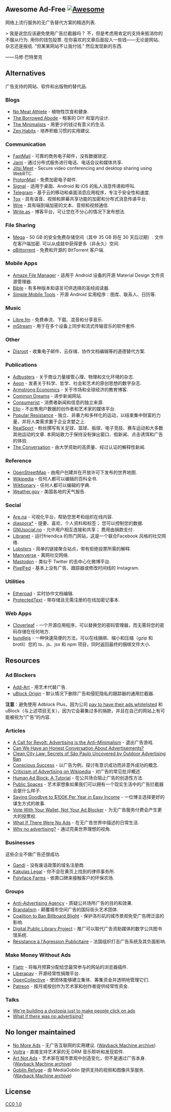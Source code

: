 <div class="github-widget" data-repo="johnjago/awesome-ad-free"></div>

## Awesome Ad-Free [![Awesome](https://cdn.rawgit.com/sindresorhus/awesome/d7305f38d29fed78fa85652e3a63e154dd8e8829/media/badge.svg)](https://github.com/sindresorhus/awesome)

网络上流行服务的无广告替代方案的精选列表.

 &gt; 我是说您应该避免使用广告拦截器吗？ 不，但是考虑用肯定的支持来抵消你的不服从行为. 用你的钱包投票. 在你喜欢的文章后面投入一些钱——无论是网站、杂志还是报纸.  “但某某网站不让我付钱.” 然后发现新的东西.

——马修·巴特里克



## Alternatives

广告支持的网站、软件和出版物的替代品.

### Blogs

- [No Meat Athlete](https://www.nomeatathlete.com/resources/) - 植物性饮食和健身.
- [The Borrowed Abode](http://theborrowedabode.com/advertise/) - 租客的 DIY 和室内设计.
- [The Minimalists](https://www.theminimalists.com/) - 用更少的钱过有意义的生活.
- [Zen Habits](https://zenhabits.net/) - 培养积极习惯的实用建议.

### Communication

- [FastMail](https://www.fastmail.com/) - 可靠的商务电子邮件，没有数据锁定.
- [Jami](https://jami.net/) - 通过分布式服务进行电话、电话会议和媒体共享.
- [Jitsi Meet](https://jitsi.org/jitsi-meet/) - Secure video conferencing and desktop sharing using WebRTC.
- [ProtonMail](https://protonmail.com/) - 免费加密电子邮件.
- [Signal](https://www.whispersystems.org/) - 适用于桌面、Android 和 iOS 的私人消息传递和呼叫.
- [Telegram](https://telegram.org/) - 基于云的移动和桌面消息应用程序，专注于安全性和速度.
- [Tox](https://tox.chat/) - 具有语音、视频和屏幕共享功能的加密和分布式消息传递平台.
- [Wire](https://wire.com/en/resources/whitepapers/privacy/) - 具有端到端加密的文本、音频和视频通信.
- [Write.as](https://write.as/principles) - 博客平台，可让您在不分心的情况下发布想法.

### File Sharing

- [Mega](https://mega.nz/)  - 50 GB 的安全免费存储空间（其中 35 GB 将在 30 天后过期）. 文件在客户端加密. 可以从成就中获得更多（非永久）空间.
- [qBittorrent](https://www.qbittorrent.org/) - 免费和开源的 BitTorrent 客户端.

### Mobile Apps

- [Amaze File Manager](https://github.com/arpitkh96/AmazeFileManager) - 适用于 Android 设备的开源 Material Design 文件资源管理器.
- [Bible](https://www.bible.com/) - 有多种版本和语言可供选择的圣经阅读器.
- [Simple Mobile Tools](https://simplemobiletools.github.io/) - 开源 Android 实用程序：图库、联系人、日历等.

### Music

- [Libre.fm](https://libre.fm/) - 免费串流、下载、混音和分享音乐.
- [mStream](http://mstream.io/) - 用于在多个设备上同步和流式传输音乐的软件套件.

### Other

- [Disroot](https://disroot.org/) - 收集电子邮件、云存储、协作文档编辑等的道德替代方案.

### Publications

- [Adbusters](https://www.adbusters.org/) - 关于商业力量接管心理、物理和文化环境的杂志.
- [Aeon](https://aeon.co/) - 发表关于科学、哲学、社会和艺术的原创思想的数字杂志.
- [Armstrong Economics](https://www.armstrongeconomics.com/uncategorized/no-advertising/) - 关于市场和全球经济的教育博客.
- [Common Dreams](https://www.commondreams.org/) - 进步新闻网站.
- [Consumerist](https://consumerist.com/) - 消费者新闻和信息的独立来源.
- [Ello](https://ello.co/) - 不出售用户数据的创作者和艺术家的媒体平台.
- [Popular Resistance](https://popularresistance.org/) - 独立、非暴力和多样化的运动，以结束集中财富的力量，并将人类需求置于企业贪婪之上.
- [RealSport](https://realsport101.com/)  - 粉丝撰写有关足球、篮球、板球、电子竞技、赛车运动和大多数其他运动的文章. 本网站致力于保持没有弹出窗口、假新闻、点击诱饵和广告的体验.
- [The Conversation](https://theconversation.com/) - 由大学资助的高质量、经过认证的解释性新闻.

### Reference

- [OpenStreetMap](https://www.openstreetmap.org) - 由用户创建并在开放许可下发布的世界地图.
- [Wikipedia](https://en.wikipedia.org/wiki/Main_Page) - 任何人都可以编辑的百科全书.
- [Wiktionary](https://www.wiktionary.org/) - 任何人都可以编辑的字典.
- [Weather.gov](http://www.weather.gov/) - 美国各地的天气报告.

### Social

- [Are.na](https://www.are.na/) - 可视化平台，帮助您思考和组织在线内容.
- [diaspora*](https://diasp.org/)  - 提要、喜欢、个人资料和标签； 您可以控制您的数据.
- [GNUsocial.no](https://gnusocial.no)  - 允许用户相互连接和共享； 费用由捐款支付.
- [Libranet](https://libranet.de/) - 运行friendica 的热门网站，这是一个联合Facebook 风格的社交网络.
- [Lobsters](https://lobste.rs/) - 简单的链接聚合站点，带有拒绝投票所需的解释.
- [Manyverse](https://www.manyver.se/) - 离网社交网络.
- [Mastodon](https://mastodon.social) - 类似于 Twitter 的去中心化微博平台.
- [PixelFed](https://pixelfed.social/) - 基本上没有广告、跟踪器或修改时间线的 Instagram.

### Utilities

- [Etherpad](https://etherpad.wikimedia.org/) - 实时协作文档编辑.
- [ProtectedText](https://www.protectedtext.com/) - 带存储且无需注册的在线加密记事本.

### Web Apps

- [Cloverleaf](https://cloverleaf.app) - 一个开源应用程序，可以替换您的密码管理器，而无需将您的密码存储在任何地方.
- [bundlejs](https://bundle.js.org) - 一种快速简便的方法，可以在线捆绑、缩小和压缩（gzip 和 brotli）您的 ts、js、jsx 和 npm 项目，同时返回最终的捆绑文件大小.

## Resources

### Ad Blockers

- [Add-Art](https://add-art.org/) - 用艺术代替广告.
- [uBlock Origin](https://github.com/gorhill/uBlock) - 默认情况下删除广告和侵犯隐私的跟踪器的通用拦截器.

**注意**：避免使用 Adblock Plus，因为公司 [pay to have their ads whitelisted](https://en.wikipedia.org/wiki/Adblock_Plus#Controversy_over_ad_filtering_and_ad_whitelisting) 和 uBlock（与上述项目无关），因为它会募集过多的捐款，并且在自己的网站上有可能被视为“广告”的内容.

### Articles

- [A Call for Revolt: Advertising is the Anti-Minimalism](https://zenhabits.net/opt-out/) - 退出广告游戏.
- [Can We Have an Honest Conversation About Advertisements?](https://www.theminimalists.com/ads/)
- [Clean City Law: Secrets of São Paulo Uncovered by Outdoor Advertising Ban](https://99percentinvisible.org/article/clean-city-law-secrets-sao-paulo-uncovered-outdoor-advertising-ban/)
- [Conscious Success](https://www.stevepavlina.com/blog/2011/12/conscious-success/) - 以广告为例，探讨有意识成功而非意外成功的概念.
- [Criticism of Advertising on Wikipedia](https://en.wikipedia.org/wiki/Criticism_of_advertising) - 对广告的常见批评概述.
- [Human Ad Block: A Tutorial](https://maxlath.eu/posts/ad-blocker-humain/) - 在公共场合阻止广告的创造性方法.
- [Public Spaces](http://www.perezhiguera.com/publicspaces) - 艺术家想象如果我们可以拥有一个现实生活中的广告拦截器会是什么样子.
- [Saying Goodbye to $100K Per Year in Easy Income](https://www.stevepavlina.com/blog/2008/10/dropping-adsense-saying-goodbye-to-100k-per-year-in-easy-income/) - 一位博主选择更好的谋生方式的故事.
- [Vote With Your Wallet, Not Your Ad Blocker](http://practicaltypography.com/vote-with-your-wallet.html) - 为无广告服务付费会产生更大的投票权.
- [What If There Were No Ads](https://www.huffingtonpost.com/tom-j-hidvegi/what-if-there-were-no-ads_b_4458530.html) - 在无广告世界中描述的日常生活.
- [Why no advertising?](https://sivers.org/noads) - 通过完美世界理想的视角.

### Businesses

这些企业不做广告还很成功.

- [Gandi](https://www.gandi.net/) - 没有废话政策的域名注册商.
- [Kakulas Legal](https://www.kakulas.com.au/who-we-are/no-advertising/) - 你不会在黄页上找到的律师事务所.
- [Polyface Farms](http://www.polyfacefarms.com/no-advertising/) - 依靠口碑来接触客户的环保农场.

### Groups

- [Anti-Advertising Agency](https://antiadvertisingagency.com/our-mission/) - 质疑公共场所广告的目的和效果.
- [Brandalism](http://brandalism.ch) - 颠覆城市空间广告的国际街头艺术团体.
- [Coalition to Ban Billboard Blight](http://banbillboardblight.org) - 保护洛杉矶的城市景观免受广告牌泛滥的影响.
- [Digital Public Library Project](http://no-ads.ca/) - 推广可以取代广告资助媒体的数字公共图书馆系统.
- [Résistance à l'Agression Publicitaire](https://antipub.org/) - 法国组织打击广告系统及其负面影响.

### Make Money Without Ads

- [Flattr](https://flattr.com/) - 将每月预算分配给您最常参与的网站的浏览器插件.
- [Liberapay](https://liberapay.com/) - 开源经常性捐赠平台.
- [OpenCollective](https://opencollective.com/) - 使团体能够建立集体、筹集资金并透明地管理它们.
- [Patreon](https://www.patreon.com/) - 按月或按创作为艺术家和创作者提供经常性资金.

### Talks

- [We're building a dystopia just to make people click on ads](https://www.ted.com/talks/zeynep_tufekci_we_re_building_a_dystopia_just_to_make_people_click_on_ads)
- [What if there was no advertising?](https://www.youtube.com/watch?v=01PUSrLCvcM)

## No longer maintained
- [No More Ads](https://nomoreads.org)  - 无广告互联网的实用建议.  ([Wayback Machine archive](http://web.archive.org/web/20190121234844/https://nomoreads.org/))
- [Voltra](https://voltra.co/) - 直接支持艺术家的无 DRM 音乐聆听和发现软件.
- [Art Not Ads](http://artnotads.org)  - 艺术家在城市景观中创造变化，但不是通过广告本身.  ([Wayback Machine archive](http://web.archive.org/web/20190111233537/http://artnotads.org/))
- [Goblin Refuge](https://goblinrefuge.com/mediagoblin/)  - 由 MediaGoblin 提供支持的视频和图像共享服务.  ([Wayback Machine archive](https://web.archive.org/web/20190512071500/https://goblinrefuge.com/mediagoblin/))

## License

[CC0 1.0](https://creativecommons.org/publicdomain/zero/1.0/)
